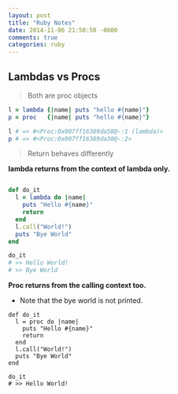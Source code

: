 ```yaml
---
layout: post
title: "Ruby Notes"
date: 2014-11-06 21:50:50 -0600
comments: true
categories: ruby
---
```


## Lambdas vs Procs

> Both are proc objects

```ruby
l = lambda {|name| puts "hello #{name}"}
p = proc   {|name| puts "hello #{name}"}

l # => #<Proc:0x007ff16389da58@-:1 (lambda)>
p # => #<Proc:0x007ff16389da30@-:2>
```
> Return behaves differently

**lambda returns from the context of lambda only.**

```ruby

def do_it
  l = lambda do |name|
    puts "Hello #{name}"
    return
  end
  l.call("World!")
  puts "Bye World"
end

do_it
# >> Hello World!
# >> Bye World
```

<!--more-->

**Proc returns from the calling context too.**
- Note that the bye world is not printed.
```
def do_it
  l = proc do |name|
    puts "Hello #{name}"
    return
  end
  l.call("World!")
  puts "Bye World"
end

do_it
# >> Hello World!
```
